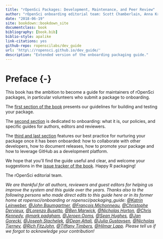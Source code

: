 ```yaml
--- 
title: "rOpenSci Packages: Development, Maintenance, and Peer Review"
author: "rOpenSci onboarding editorial team: Scott Chamberlain, Anna Krystalli, Lincoln Mullen, Karthik Ram, Noam Ross, Maëlle Salmon"
date: "2018-06-19"
site: bookdown::bookdown_site
documentclass: book
bibliography: [book.bib]
biblio-style: apalike
link-citations: yes
github-repo: ropenscilabs/dev_guide
url: 'http\://ropensci.github.io/dev_guide/'
description: "Extended version of the onboarding packaging guide."
---
```


# Preface {-}

This book has the ambition to become a guide for maintainers of rOpenSci packages, in particular volunteers who submit a package to onboarding. 

The [first section of the book](#building) presents our guidelines for building and testing your package. 

The [second section](#onboardingintro) is dedicated to onboarding: what it is, our policies, and specific guides for authors, editors and reviewers.

The [third and last section](#collaboration) features our best practice for nurturing your package once it has been onboarded: how to collaborate with other developers, how to document releases, how to promote your package and how to leverage GitHub as a development platform.

We hope that you'll find the guide useful and clear, and welcome your suggestions in the [issue tracker of the book](https://github.com/ropenscilabs/dev_guide/issues). Happy R packaging!

The rOpenSci editorial team.

_We are thankful for all authors, reviewers and guest editors for helping us improve the system and this guide over the years. Thanks also to the following persons who made direct edits to this guide here or in its former home at ropensci/onboarding or ropensci/packaging_guide: [@Katrin Leinweber](https://github.com/katrinleinweber), [@John Baumgartner](https://github.com/johnbaums), [@François Michonneau](https://github.com/fmichonneau), [@Christophe Dervieux](https://github.com/cderv), [@Lorenzo Busetto](https://github.com/lbusett), [@Ben Marwick](https://github.com/benmarwick), [@Nicholas Horton](https://github.com/nicholasjhorton), [@Chris Kennedy](https://github.com/ck37), [@mark padgham](https://github.com/mpadge), [@Jeroen Ooms](https://github.com/jeroen), [@Sean Hughes](https://github.com/seaaan), [@Jan Gorecki](https://github.com/jangorecki), [@Joseph Stachelek](https://github.com/jsta), [@Dean Attali](https://github.com/daattali), [@Julia Gustavsen](https://github.com/jooolia), [@Nicholas Tierney](https://github.com/njtierney), [@Rich FitzJohn](https://github.com/richfitz), [@Tiffany Timbers](https://github.com/ttimbers), [@Hilmar Lapp](https://github.com/hlapp). Please tell us if we forgot to acknowledge your contribution!_
